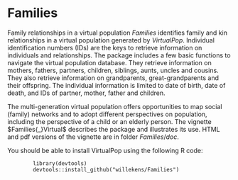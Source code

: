# Families
Family relationships in a virtual population
$Families$ identifies family and kin relationships in a virtual population generated by $VirtualPop$. Individual identification numbers (IDs) are the keys to retrieve information on individuals and relationships. The package includes a few basic functions to navigate the virtual population database. They retrieve information on mothers, fathers, partners, children, siblings, aunts, uncles and cousins. They also retrieve information on grandparents, great-grandparents and their offspring. The individual information is limited to date of birth, date of death, and IDs of partner, mother, father and children. 

The multi-generation virtual population offers opportunities to map social (family) networks and to adopt different perspectives on population, including the perspective of a child or an elderly person. The vignette $Families{_}Virtual$   describes the package and illustrates its use. HTML and pdf versions of the vignette are in folder $Families/doc$. 

You should be able to install VirtualPop using the following R code: 
```{r}
        library(devtools)
        devtools::install_github("willekens/Families")
```


